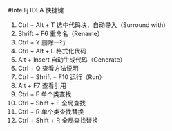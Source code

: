 #Intellij IDEA 快捷键

1. Ctrl + Alt + T       选中代码块，自动导入（Surround with）
2. Shrift + F6          重命名（Rename）
3. Ctrl + Y             删除一行
4. Ctrl + Alt + L       格式化代码
5. Alt + Insert         自动生成代码（Generate）
6. Ctrl + Q             查看方法说明
7. Ctrl + Shrift + F10  运行（Run）
8. Alt + F7             查看引用
9. Ctrl + F             单个类查找
10. Ctrl + Shift + F     全局查找
11. Ctrl + R             单个类查找替换
12. Ctrl + Shift + R     全局查找替换
